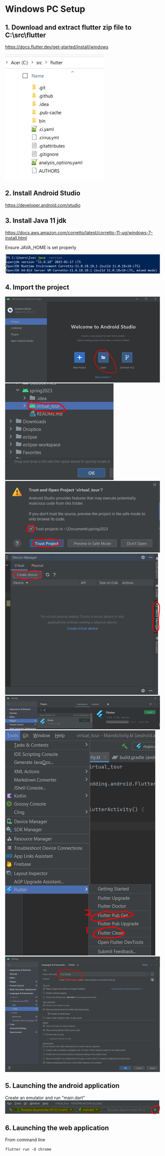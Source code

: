 # Windows PC Setup

## 1. Download and extract flutter zip file to C:\src\flutter

https://docs.flutter.dev/get-started/install/windows

![img.png](assets/img/windows_setup_images/dir_flutter.png)

## 2. Install Android Studio

https://developer.android.com/studio

## 3. Install Java 11 jdk

https://docs.aws.amazon.com/corretto/latest/corretto-11-ug/windows-7-install.html

Ensure JAVA_HOME is set properly

![InstallJava.PNG](assets/img/windows_setup_images/InstallJava.PNG)

## 4. Import the project

![Install1.PNG](assets/img/windows_setup_images/Install1.PNG)
![Install2.PNG](assets/img/windows_setup_images/Install2.PNG)
![Install3.PNG](assets/img/windows_setup_images/Install3.PNG)
![Install4.PNG](assets/img/windows_setup_images/Install4.PNG)
![Install5.PNG](assets/img/windows_setup_images/Install5.PNG)
![Install6.PNG](assets/img/windows_setup_images/Install6.PNG)
![Install7.PNG](assets/img/windows_setup_images/Install7.PNG)

## 5. Launching the android application

Create an emulator and run "main.dart"
![InstallRun.PNG](assets/img/windows_setup_images/InstallRun.PNG)

## 6. Launching the web application

From command line

```
flutter run -d chrome
```